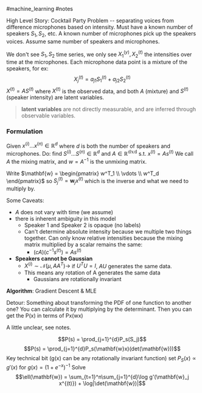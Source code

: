 #machine_learning #notes 

High Level Story: Cocktail Party Problem -- separating voices from difference microphones based on intensity. Must have a known number of speakers $S_1, S_2$, etc. A known number of microphones pick up the speakers voices. Assume same number of speakers and microphones.

 We don't see $S_1, S_2$ time series, we only see $X_1^{(y)}, X_2^{(t)}$ the intensities over time at the microphones. Each microphone data point is a mixture of the speakers, for ex:
 $$X_j^{(t)} = a_{j1}S_1^{(t)} + a_{j2}S_2^{(t)}$$
 $X^{(t)} = AS^{(t)}$ where $X^{(t)}$ is the observed data, and both $A$ (mixture) and $S^{(t)}$ (speaker intensity) are latent variables.
>  **latent variables** are not directly measurable, and are inferred through observable variables.

### Formulation
Given $x^{(i)} ... x^{(n)} \in \mathbb{R}^d$ where $d$ is both the number of speakers and microphones.
Do: find $S^{(i)}...S^{(n)} \in \mathbb{R}^d$
and $A \in \mathbb{R^{dxd}}$ s.t. $x^{(t)} = As^{(t)}$ 
We call $A$ the mixing matrix, and $w = A^{-1}$ is the unmixing matrix.

Write $\mathbf{w} = \begin{pmatrix} w^T_1 \\ \vdots \\ w^T_d \end{pmatrix}$ so $S_j^{(t)} = \mathbf{w}_jx^{(t)}$ which is the inverse and what we need to multiply by.

Some Caveats:
* $A$ does not vary with time (we assume)
* there is inherent ambiguity in this model
	* Speaker 1 and Speaker 2 is opaque (no labels)
	* Can't determine absolute intensity because we multiple two things together. Can only know relative intensities because the mixing matrix multiplied by a scalar remains the same:
		* $(cA)(c^{-1}s^{(t)}) = As^{(t)}$
* **Speakers cannot be Gaussian**
	* $X^{(i)} \sim \mathcal{N}(\mu, AA^T) \rightarrow$ if $U^TU = I$, $AU$ generates the same data.
	* This means any rotation of A generates the same data
		* Gaussians are rotationally invariant

**Algorithm**: Gradient Descent & MLE

Detour: Something about transforming the PDF of one function to another one? You can calculate it by multiplying by the determinant. Then you can get the P(x) in terms of Px(wx)

A little unclear, see notes.

$$P(s) = \prod_{j=1}^{d}P_s(S_j)$$
$$P(s) = \prod_{j=1}^{d}P_s(\mathbf{w}x)(det(\mathbf{w}))$$
Key technical bit (g(x) can be any rotationally invariant function)
set $P_S(x) \propto g'(x)$ for $g(x) = (1 + e^{-x})^{-1}$
Solve
$$\ell(\mathbf{w}) = \sum_{t=1}^n\sum_{j=1}^{d}\log g'(\mathbf{w}_j x^{(t)}) + \log|\det(\mathbf{w})|$$
 